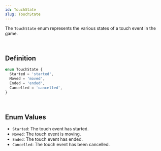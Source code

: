 ```yaml
---
id: TouchState
slug: TouchState
---
```


The `TouchState` enum represents the various states of a touch event in the game.

<br/>

## Definition

```ts
enum TouchState {
  Started = 'started',
  Moved = 'moved',
  Ended = 'ended',
  Cancelled = 'cancelled',
}
```

<br/>

## Enum Values

- `Started`: The touch event has started.
- `Moved`: The touch event is moving.
- `Ended`: The touch event has ended.
- `Cancelled`: The touch event has been cancelled.